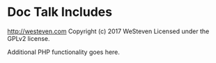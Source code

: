 # Doc Talk Includes #
http://westeven.com
Copyright (c) 2017 WeSteven
Licensed under the GPLv2 license.

Additional PHP functionality goes here.